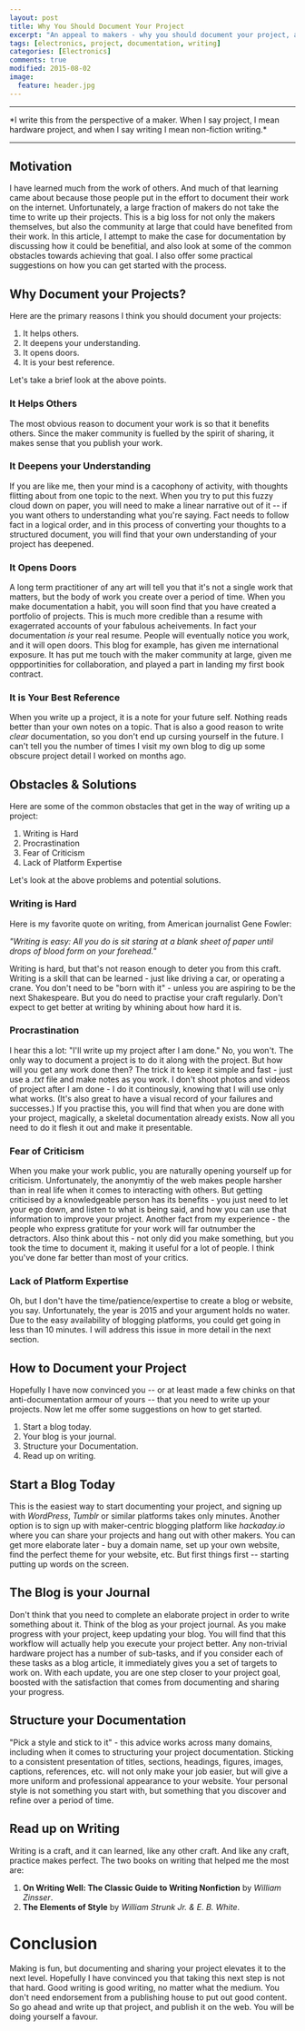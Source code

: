 ```yaml
---
layout: post
title: Why You Should Document Your Project
excerpt: "An appeal to makers - why you should document your project, and how you can do it."
tags: [electronics, project, documentation, writing]
categories: [Electronics]
comments: true
modified: 2015-08-02
image:
  feature: header.jpg
---
```


<hr />
*I write this from the perspective of a maker. When I say project, I mean hardware project, and when I say writing I mean non-fiction writing.*
<hr />

## Motivation

I have learned much from the work of others. And much of that learning
came about because those people put in the effort to document their work on the
internet. Unfortunately, a large fraction of makers do not take the
time to write up their projects. This is a big loss for not only the
makers themselves, but also the community at large that could have
benefited from their work. In this article, I attempt to make the case
for documentation by discussing how it could be benefitial, and also
look at some of the common obstacles towards achieving that goal. I
also offer some practical suggestions on how you can get started with
the process.

## Why Document your Projects?

Here are the primary reasons I think you should document your projects:

1. It helps others.
2. It deepens your understanding.
3. It opens doors.
4. It is your best reference.

Let's take a brief look at the above points.

### It Helps Others

The most obvious reason to document your work is so that it benefits
others. Since the maker community is fuelled by the spirit of sharing,
it makes sense that you publish your work.

### It Deepens your Understanding

If you are like me, then your mind is a cacophony of activity, with
thoughts flitting about from one topic to the next. When you try to
put this fuzzy cloud down on paper, you will need to make a linear
narrative out of it -- if you want others to understanding what you're
saying.  Fact needs to follow fact in a logical order, and in this
process of converting your thoughts to a structured document, you will
find that your own understanding of your project has deepened.

### It Opens Doors

A long term practitioner of any art will tell you that it's not a
single work that matters, but the body of work you create over a
period of time. When you make documentation a habit, you will soon
find that you have created a portfolio of projects. This is much more
credible than a resume with exagerrated accounts of your fabulous
acheivements. In fact your documentation *is* your real resume. People will
eventually notice you work, and it will open doors. This blog for
example, has given me international exposure. It has put me touch with
the maker community at large, given me oppportinities for
collaboration, and played a part in landing my first book contract.

### It is Your Best Reference

When you write up a project, it is a note for your future self.
Nothing reads better than your own notes on a topic. That is also a
good reason to write *clear* documentation, so you don't end up
cursing yourself in the future. I can't tell you the number of times I
visit my own blog to dig up some obscure project detail I worked
on months ago.

## Obstacles & Solutions

Here are some of the common obstacles that get in the way of writing
up a project:

1. Writing is Hard
2. Procrastination
3. Fear of Criticism
4. Lack of Platform Expertise

Let's look at the above problems and potential solutions.

### Writing is Hard

Here is my favorite quote on writing, from American journalist Gene Fowler:

*"Writing is easy: All you do is sit staring at a blank sheet of paper until drops of blood form on your forehead."*

Writing is hard, but that's not reason enough to deter you from this
craft. Writing is a skill that can be learned - just like driving a
car, or operating a crane. You don't need to be "born with it" -
unless you are aspiring to be the next Shakespeare. But you do need to
practise your craft regularly. Don't expect to get better at writing
by whining about how hard it is.

### Procrastination

I hear this a lot: "I'll write up my project after I am done." No, you
won't. The only way to document a project is to do it along with the
project. But how will you get any work done then? The trick it to keep
it simple and fast - just use a *.txt* file and make notes as you
work. I don't shoot photos and videos of project after I am done - I
do it continously, knowing that I will use only what works. (It's also
great to have a visual record of your failures and successes.) If you
practise this, you will find that when you are done with your project,
magically, a skeletal documentation already exists. Now all you need to
do it flesh it out and make it presentable.

### Fear of Criticism

When you make your work public, you are naturally opening yourself up
for criticism. Unfortunately, the anonymtiy of the web makes people
harsher than in real life when it comes to interacting with others. 
But getting criticised by a knowledgeable person has its
benefits - you just need to let your ego down, and listen to what is
being said, and how you can use that information to improve your
project. Another fact from my experience - the people who express
gratitute for your work will far outnumber the detractors. Also think
about this - not only did you make something, but you took the time to
document it, making it useful for a lot of people. I think you've done
far better than most of your critics.

### Lack of Platform Expertise

Oh, but I don't have the time/patience/expertise to create a blog or
website, you say. Unfortunately, the year is 2015 and your argument
holds no water. Due to the easy availability of blogging platforms,
you could get going in less than 10 minutes. I will address this issue 
in more detail in the next section.

## How to Document your Project 

Hopefully I have now convinced you -- or at least made a few chinks on
that anti-documentation armour of yours -- that you need to write up your
projects. Now let me offer some suggestions on how to get started.

1. Start a blog today.
2. Your blog is your journal.
3. Structure your Documentation.
4. Read up on writing.

## Start a Blog Today

This is the easiest way to start documenting your project, and signing
up with *WordPress*, *Tumblr* or similar platforms takes only
minutes. Another option is to sign up with maker-centric blogging
platform like *hackaday.io* where you can share your projects and hang
out with other makers. You can get more elaborate later - buy a domain
name, set up your own website, find the perfect theme for your
website, etc. But first things first -- starting putting up words on
the screen.

## The Blog is your Journal

Don't think that you need to complete an elaborate project in order to
write something about it. Think of the blog as your project
journal. As you make progress with your project, keep updating your
blog. You will find that this workflow will actually help you
execute your project better. Any non-trivial hardware project has a
number of sub-tasks, and if you consider each of these tasks as a 
blog article, it immediately gives you a set of targets to work
on. With each update, you are one step closer to your project goal,
boosted with the satisfaction that comes from documenting and sharing
your progress.

## Structure your Documentation

"Pick a style and stick to it" - this advice works across many
domains, including when it comes to structuring your project
documentation. Sticking to a consistent presentation of titles,
sections, headings, figures, images, captions, references, etc. will
not only make your job easier, but will give a more uniform and
professional appearance to your website. Your personal style is not
something you start with, but something that you discover and refine 
over a period of time.

## Read up on Writing

Writing is a craft, and it can learned, like any other craft. And like
any craft, practice makes perfect. The two books on writing that
helped me the most are:

1. **On Writing Well: The Classic Guide to Writing Nonfiction** by *William Zinsser*.
2. **The Elements of Style** by *William Strunk Jr. & E. B. White*.

# Conclusion

Making is fun, but documenting and sharing your project elevates it 
to the next level. Hopefully I have convinced you that taking
this next step is not that hard. Good writing is good writing, no
matter what the medium. You don't need endorsement from a publishing
house to put out good content. So go ahead and write up that project,
and publish it on the web.  You will be doing yourself a favour.

